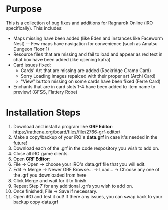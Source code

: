 # Purpose #
This is a collection of bug fixes and additions for Ragnarok Online (iRO specifically). This includes:
- Maps missing have been added (like Eden and instances like Faceworm Nest)
-- Few maps have navigation for convenience (such as Amatsu Dungeon Floor 1)
- Resource files that are missing and fail to load and appear as red text in chat box have been added (like opening kafra)
- Card issues fixed:
  - Cards' Art that are missing are added (Rockridge Cramp Card)
  - Sorry Loading images repalced with their proper art (Archi Card)
  - "View" button missing on some cards have been fixed (Ferre Card)
- Enchants that are in card slots 1-4 have been added to item name to preview! (GFSS, Flattery Robe)

# Installation Steps #
1. Download and install a program like **GRF Editor**: https://rathena.org/board/files/file/2766-grf-editor/
2. Make a copy/backup of your iRO's **data.grf** in case it's needed in the future!
3. Download each of the .grf in the code respository you wish to add on.
4. Close all iRO game clients.
5. Open **GRF Editor**:
6. File -> Open -> choose your iRO's data.grf file that you will edit.
7. Edit -> Merge -> Newer GRF Browse... -> Load... -> Choose any one of the .grf you downloaded from here
8. Click Merge and wait for it to finish.
9. Repeat Step 7 for any additional .grfs you wish to add on.
10. Once finished, File -> Save if necessary.
11. Open iRO and test it out! If there any issues, you can swap back to your backup copy data.grf
